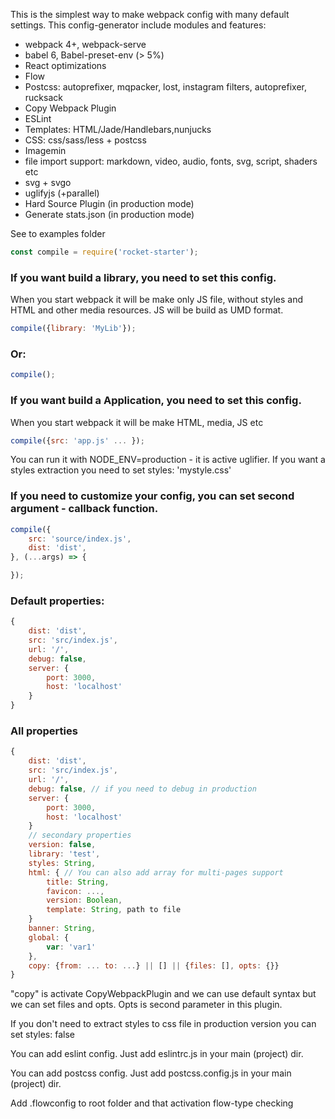 This is the simplest way to make webpack config with many default settings.
This config-generator include modules and features:

- webpack 4+, webpack-serve
- babel 6, Babel-preset-env (> 5%)
- React optimizations
- Flow
- Postcss: autoprefixer, mqpacker, lost, instagram filters, autoprefixer, rucksack
- Copy Webpack Plugin
- ESLint
- Templates: HTML/Jade/Handlebars,nunjucks
- CSS: css/sass/less + postcss
- Imagemin
- file import support: markdown, video, audio, fonts, svg, script, shaders etc
- svg + svgo
- uglifyjs (+parallel)
- Hard Source Plugin (in production mode)
- Generate stats.json (in production mode)

See to examples folder

```jsx
const compile = require('rocket-starter');
```
### If you want build a library, you need to set this config.
When you start webpack it will be make only JS file, without styles and HTML and other media resources. JS will be build as UMD format.
```jsx
compile({library: 'MyLib'});
```
### Or:
```jsx
compile();
```
### If you want build a Application, you need to set this config.
When you start webpack it will be make HTML, media, JS etc
```jsx
compile({src: 'app.js' ... });
```
You can run it with NODE_ENV=production - it is active uglifier. If you want a styles extraction you need to set styles: 'mystyle.css'

### If you need to customize your config, you can set second argument - callback function.

```jsx
compile({
    src: 'source/index.js',
    dist: 'dist',
}, (...args) => {

});
```

### Default properties:

```jsx
{
    dist: 'dist',
    src: 'src/index.js',
    url: '/',
    debug: false,
    server: {
        port: 3000,
        host: 'localhost'
    }
}
```

### All properties

```jsx
{
    dist: 'dist',
    src: 'src/index.js',
    url: '/',
    debug: false, // if you need to debug in production
    server: {
        port: 3000,
        host: 'localhost'
    }
    // secondary properties
    version: false,
    library: 'test',
    styles: String,
    html: { // You can also add array for multi-pages support
        title: String,
        favicon: ...,
        version: Boolean,
        template: String, path to file
    }
    banner: String,
    global: {
        var: 'var1'
    },
    copy: {from: ... to: ...} || [] || {files: [], opts: {}}
}
```
"copy" is activate CopyWebpackPlugin and we can use default syntax but we can set files and opts. Opts is second parameter in this plugin.

If you don't need to extract styles to css file in production version you can set styles: false

You can add eslint config. Just add eslintrc.js in your main (project) dir.

You can add postcss config. Just add postcss.config.js  in your main (project) dir.

Add .flowconfig to root folder and that activation flow-type checking
